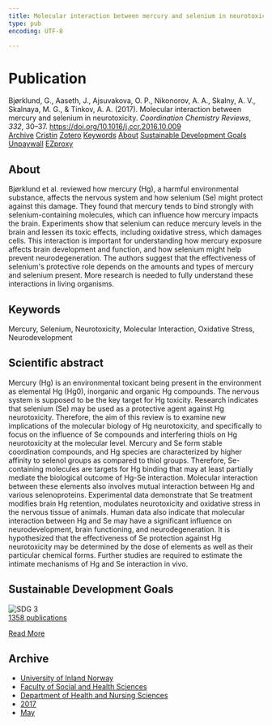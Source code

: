 ```yaml
---
title: Molecular interaction between mercury and selenium in neurotoxicity
type: pub
encoding: UTF-8

---
```

<h1>Publication</h1>
<article id="csl-bib-container-RDQPKSEJ" class="csl-bib-container">
  <div class="csl-bib-body"> <div class="csl-entry">Bjørklund, G., Aaseth, J., Ajsuvakova, O. P., Nikonorov, A. A., Skalny, A. V., Skalnaya, M. G., &#38; Tinkov, A. A. (2017). Molecular interaction between mercury and selenium in neurotoxicity. <i>Coordination Chemistry Reviews</i>, <i>332</i>, 30–37. <a href="https://doi.org/10.1016/j.ccr.2016.10.009">https://doi.org/10.1016/j.ccr.2016.10.009</a></div> </div>
  <div class="csl-bib-buttons">
    <a href="#taxonomy-article-RDQPKSEJ" alt="archive" class="csl-bib-button">Archive</a>
    <a href="https://app.cristin.no/results/show.jsf?id=1468462" alt="Cristin" class="csl-bib-button">Cristin</a>
    <a href="http://zotero.org/groups/5881554/items/RDQPKSEJ" alt="Zotero" class="csl-bib-button">Zotero</a>
    <a href="#keywords-article-RDQPKSEJ" alt="keywords" class="csl-bib-button">Keywords</a>
    <a href="#about-article-RDQPKSEJ" alt="about_pub" class="csl-bib-button">About</a>
    <a href="#sdg-article-RDQPKSEJ" alt="sdg" class="csl-bib-button">Sustainable Development Goals</a>
    <a href="https://doi.org/10.1016/j.ccr.2016.10.009" alt="Unpaywall" class="csl-bib-button">Unpaywall</a>
    <a href="https://doi.org/10.1016/j.ccr.2016.10.009" alt="EZproxy" class="csl-bib-button">EZproxy</a>
  </div>
  <div id="csl-bib-meta-container-RDQPKSEJ"></div>
</article>
<div id="csl-bib-meta-RDQPKSEJ" class="csl-bib-meta">
  <article id="about-article-RDQPKSEJ" class="about_pub-article">
    <h1>About</h1>
    Bjørklund et al. reviewed how mercury (Hg), a harmful environmental substance, affects the nervous system and how selenium (Se) might protect against this damage. They found that mercury tends to bind strongly with selenium-containing molecules, which can influence how mercury impacts the brain. Experiments show that selenium can reduce mercury levels in the brain and lessen its toxic effects, including oxidative stress, which damages cells. This interaction is important for understanding how mercury exposure affects brain development and function, and how selenium might help prevent neurodegeneration. The authors suggest that the effectiveness of selenium's protective role depends on the amounts and types of mercury and selenium present. More research is needed to fully understand these interactions in living organisms.
  </article>
  <article id="keywords-article-RDQPKSEJ" class="keywords-article">
    <h1>Keywords</h1>
    Mercury, Selenium, Neurotoxicity, Molecular Interaction, Oxidative Stress, Neurodevelopment
  </article>
  <article id="abstract-article-RDQPKSEJ" class="abstract-article">
    <h1>Scientific abstract</h1>
    Mercury (Hg) is an environmental toxicant being present in the environment as elemental Hg (Hg0), 
inorganic and organic Hg compounds. The nervous system is supposed to be the key target for Hg toxicity. 
Research indicates that selenium (Se) may be used as a protective agent against Hg neurotoxicity. 
Therefore, the aim of this review is to examine new implications of the molecular biology of Hg 
neurotoxicity, and specifically to focus on the influence of Se compounds and interfering thiols on 
Hg neurotoxicity at the molecular level. Mercury and Se form stable coordination compounds, and Hg 
species are characterized by higher affinity to selenol groups as compared to thiol groups. Therefore, 
Se-containing molecules are targets for Hg binding that may at least partially mediate the biological 
outcome of Hg-Se interaction. Molecular interaction between these elements also involves mutual 
interaction between Hg and various selenoproteins. Experimental data demonstrate that Se treatment 
modifies brain Hg retention, modulates neurotoxicity and oxidative stress in the nervous tissue of animals. 
Human data also indicate that molecular interaction between Hg and Se may have a significant 
influence on neurodevelopment, brain functioning, and neurodegeneration. It is hypothesized that the 
effectiveness of Se protection against Hg neurotoxicity may be determined by the dose of elements as 
well as their particular chemical forms. Further studies are required to estimate the intimate mechanisms 
of Hg and Se interaction in vivo.
  </article>
  <article id="sdg-article-RDQPKSEJ" class="sdg-article">
    <h1>Sustainable Development Goals</h1>
    <div class="sdg-container"><div id="sdg3" class="sdg">
        <img src="{{< params subfolder >}}images/sdg/sdg03_en.png" class="image" alt="SDG 3">
        <div class="sdg-overlay">
          <a href="/en/archive/?key=?sdg=3#archive" class="sdg-publication-count"><span>1358</span> publications</a>
          <p><a href="https://sdgs.un.org/goals/goal3" class="sdg-read-more">Read More</a></p>
        </div>
      </div></div>
  </article>
  <article id="taxonomy-article-RDQPKSEJ" class="taxonomy-article">
    <h1>Archive</h1>
    <ul>
      <li>
        <a href="/en/archive/?key=3DCRN523">University of Inland Norway</a>
      </li>
      <li>
        <a href="/en/archive/?key=IDKFS3MX">Faculty of Social and Health Sciences</a>
      </li>
      <li>
        <a href="/en/archive/?key=GTV4ECMZ">Department of Health and Nursing Sciences</a>
      </li>
      <li>
        <a href="/en/archive/?key=QV2QKSDS">2017</a>
      </li>
      <li>
        <a href="/en/archive/?key=FDMJVLEC">May</a>
      </li>
    </ul>
  </article>
</div>

